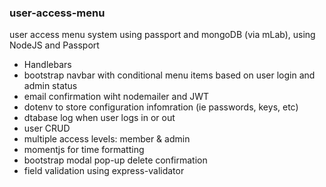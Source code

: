 ### user-access-menu
user access menu system using passport and mongoDB (via mLab), using NodeJS and Passport

+ Handlebars 
+ bootstrap navbar with conditional menu items based on user login and admin status
+ email confirmation wiht nodemailer and  JWT
+ dotenv to store configuration infomration (ie passwords, keys, etc)
+ dtabase log when user logs in or out
+ user CRUD
+ multiple access levels: member & admin
+ momentjs for time formatting
+ bootstrap modal pop-up delete confirmation
+ field validation using express-validator
